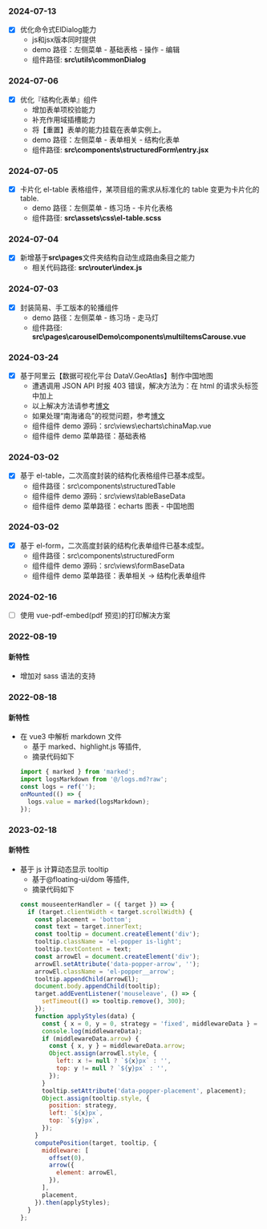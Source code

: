 ### 2024-07-13

- [x] 优化命令式ElDialog能力
  - js和jsx版本同时提供
  - demo 路径：左侧菜单 - 基础表格 - 操作 - 编辑
  - 组件路径: **src\utils\commonDialog**

### 2024-07-06

- [x] 优化『结构化表单』组件
  - 增加表单项校验能力
  - 补充作用域插槽能力
  - 将【重置】表单的能力挂载在表单实例上。
  - demo 路径：左侧菜单 - 表单相关 - 结构化表单
  - 组件路径: **src\components\structuredForm\entry.jsx**

### 2024-07-05

- [x] 卡片化 el-table 表格组件，某项目组的需求从标准化的 table 变更为卡片化的 table.
  - demo 路径：左侧菜单 - 练习场 - 卡片化表格
  - 组件路径: **src\assets\css\el-table.scss**

### 2024-07-04

- [x] 新增基于**src\pages**文件夹结构自动生成路由条目之能力
  - 相关代码路径: **src\router\index.js**

### 2024-07-03

- [x] 封装简易、手工版本的轮播组件
  - demo 路径：左侧菜单 - 练习场 - 走马灯
  - 组件路径: **src\pages\carouselDemo\components\multiItemsCarouse.vue**

### 2024-03-24

- [x] 基于阿里云【数据可视化平台 DataV.GeoAtlas】制作中国地图
  - 遭遇调用 JSON API 时报 403 错误，解决方法为：在 html 的请求头标签中加上<meta name=”referrer” content=”no-referrer”>
  - 以上解决方法请参考[博文](https://www.pipipi.net/20626.html)
  - 如果处理“南海诸岛”的视觉问题，参考[博文](https://blog.csdn.net/n_2021/article/details/132836912)
  - 组件组件 demo 源码：src\views\echarts\chinaMap.vue
  - 组件组件 demo 菜单路径：基础表格

### 2024-03-02

- [x] 基于 el-table，二次高度封装的结构化表格组件已基本成型。
  - 组件路径：src\components\structuredTable
  - 组件组件 demo 源码：src\views\tableBaseData
  - 组件组件 demo 菜单路径：echarts 图表 - 中国地图

### 2024-03-02

- [x] 基于 el-form，二次高度封装的结构化表单组件已基本成型。
  - 组件路径：src\components\structuredForm
  - 组件组件 demo 源码：src\views\formBaseData
  - 组件组件 demo 菜单路径：表单相关 -> 结构化表单组件

### 2024-02-16

- [ ] 使用 vue-pdf-embed(pdf 预览)的打印解决方案

### 2022-08-19

#### 新特性

- 增加对 sass 语法的支持

### 2022-08-18

#### 新特性

- 在 vue3 中解析 markdown 文件
  - 基于 marked、highlight.js 等插件,
  - 摘录代码如下
  ```javascript
  import { marked } from 'marked';
  import logsMarkdown from '@/logs.md?raw';
  const logs = ref('');
  onMounted(() => {
    logs.value = marked(logsMarkdown);
  });
  ```

### 2023-02-18

#### 新特性

- 基于 js 计算动态显示 tooltip
  - 基于@floating-ui/dom 等插件,
  - 摘录代码如下
  ```javascript
  const mouseenterHandler = ({ target }) => {
    if (target.clientWidth < target.scrollWidth) {
      const placement = 'bottom';
      const text = target.innerText;
      const tooltip = document.createElement('div');
      tooltip.className = 'el-popper is-light';
      tooltip.textContent = text;
      const arrowEl = document.createElement('div');
      arrowEl.setAttribute('data-popper-arrow', '');
      arrowEl.className = 'el-popper__arrow';
      tooltip.appendChild(arrowEl);
      document.body.appendChild(tooltip);
      target.addEventListener('mouseleave', () => {
        setTimeout(() => tooltip.remove(), 300);
      });
      function applyStyles(data) {
        const { x = 0, y = 0, strategy = 'fixed', middlewareData } = data;
        console.log(middlewareData);
        if (middlewareData.arrow) {
          const { x, y } = middlewareData.arrow;
          Object.assign(arrowEl.style, {
            left: x != null ? `${x}px` : '',
            top: y != null ? `${y}px` : '',
          });
        }
        tooltip.setAttribute('data-popper-placement', placement);
        Object.assign(tooltip.style, {
          position: strategy,
          left: `${x}px`,
          top: `${y}px`,
        });
      }
      computePosition(target, tooltip, {
        middleware: [
          offset(0),
          arrow({
            element: arrowEl,
          }),
        ],
        placement,
      }).then(applyStyles);
    }
  };
  ```
